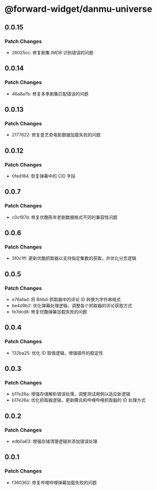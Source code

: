 # @forward-widget/danmu-universe

## 0.0.15

### Patch Changes

- 26025cc: 修复剧集 IMDB 识别错误的问题

## 0.0.14

### Patch Changes

- 46a8a7b: 修复多季剧集匹配错误的问题

## 0.0.13

### Patch Changes

- 2177622: 修复爱艺奇电影数据加载失败的问题

## 0.0.12

### Patch Changes

- 0fed184: 恢复弹幕中的 CID 字段

## 0.0.7

### Patch Changes

- c0cf87d: 修复优酷陈年老剧数据格式不同的兼容性问题

## 0.0.6

### Patch Changes

- 3f0c1ff: 更新优酷抓取器以支持指定集数的获取，并优化分页逻辑

## 0.0.5

### Patch Changes

- e76afad: 将 Bilibili 抓取器中的评论 ID 转换为字符串格式
- be4d9b2: 优化弹幕处理逻辑，调整各个抓取器的评论获取方式
- fe7dcd8: 修复优酷弹幕加载失败的问题

## 0.0.4

### Patch Changes

- 132ba25: 优化 ID 取值逻辑，增强插件的稳定性

## 0.0.3

### Patch Changes

- b17e26a: 增强存储解析错误处理，调整测试用例以适应新逻辑
- b17e26a: 优化抓取器逻辑，更新腾讯和哔哩哔哩抓取器的 ID 处理方式

## 0.0.2

### Patch Changes

- edb0a63: 增强存储清理逻辑并添加错误处理

## 0.0.1

### Patch Changes

- f360362: 修复哔哩哔哩弹幕加载失败的问题
